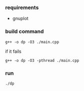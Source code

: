 ### requirements
- gnuplot

### build command
```
g++ -o dp -O3 ./main.cpp
```
if it fails  
```
g++ -o dp -O3 -pthread ./main.cpp
```

### run
```
./dp
```

